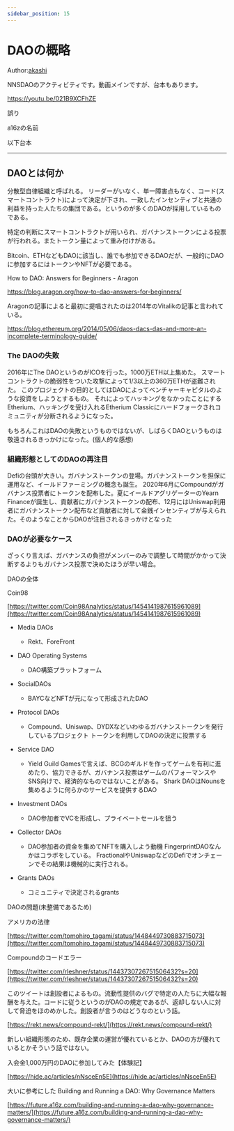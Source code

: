 ```yaml
---
sidebar_position: 15
---
```


# DAOの概略

Author:[akashi](https://h5aet-waaaa-aaaab-qaamq-cai.raw.ic0.app/u/akashi)

NNSDAOのアクティビティです。動画メインですが、台本もあります。

https://youtu.be/021B9XCFhZE

誤り

a16zの名前

以下台本

-----

## DAOとは何か

分散型自律組織と呼ばれる。 リーダーがいなく、単一障害点もなく、コード(スマートコントラクト)によって決定が下され、一致したインセンティブと共通の利益を持った人たちの集団である。というのが多くのDAOが採用しているものである。

特定の判断にスマートコントラクトが用いられ、ガバナンストークンによる投票が行われる。またトークン量によって重み付けがある。

Bitcoin、ETHなどもDAOに該当し、誰でも参加できるDAOだが、一般的にDAOに参加するにはトークンやNFTが必要である。

How to DAO: Answers for Beginners - Aragon

https://blog.aragon.org/how-to-dao-answers-for-beginners/

Aragonの記事によると最初に提唱されたのは2014年のVitalikの記事と言われている。

https://blog.ethereum.org/2014/05/06/daos-dacs-das-and-more-an-incomplete-terminology-guide/

### The DAOの失敗

2016年にThe DAOというのがICOを行った。1000万ETH以上集めた。 スマートコントラクトの脆弱性をついた攻撃によって1/3以上の360万ETHが盗難された。 このプロジェクトの目的としてはDAOによってベンチャーキャピタルのような投資をしようとするもの。 それによってハッキングをなかったことにするEtherium、ハッキングを受け入れるEtherium Classicにハードフォークされコミュニティが分断されるようになった。

もちろんこれはDAOの失敗というものではないが、しばらくDAOというものは敬遠されるきっかけになった。(個人的な感想)

### 組織形態としてのDAOの再注目

Defiの台頭が大きい。ガバナンストークンの登場。ガバナンストークンを担保に運用など、イールドファーミングの概念も誕生。 2020年6月にCompoundがガバナンス投票者にトークンを配布した。夏にイールドアグリゲーターのYearn Financeが誕生し、貢献者にガバナンストークンの配布、12月にはUniswap利用者にガバナンストークン配布など貢献者に対して金銭インセンティブが与えられた。そのようなことからDAOが注目されるきっかけとなった

### DAOが必要なケース

ざっくり言えば、ガバナンスの負担がメンバーのみで調整して時間がかかって決断するよりもガバナンス投票で決めたほうが早い場合。

DAOの全体

Coin98

[https://twitter.com/Coin98Analytics/status/1454141987615961089](https://twitter.com/Coin98Analytics/status/1454141987615961089)

+ Media DAOs
    + Rekt、ForeFront

+ DAO Operating Systems
    + DAO構築プラットフォーム

+ SocialDAOs
    + BAYCなどNFTが元になって形成されたDAO

+ Protocol DAOs
    + Compound、Uniswap、DYDXなどいわゆるガバナンストークンを発行しているプロジェクト トークンを利用してDAOの決定に投票する

+ Service DAO
    + Yield Guild Gamesで言えば、BCGのギルドを作ってゲームを有利に進めたり、協力できるが、ガバナンス投票はゲームのパフォーマンスやSNS向けで、経済的なものではないことがある。 Shark DAOはNounsを集めるように何らかのサービスを提供するDAO

+ Investment DAOs
    + DAO参加者でVCを形成し、プライベートセールを狙う

+ Collector DAOs
    + DAO参加者の資金を集めてNFTを購入しよう動機 FingerprintDAOなんかはコラボをしている。 FractionalやUniswapなどのDefiでオンチェーンでその結果は機械的に実行される。

+ Grants DAOs
    + コミュニティで決定されるgrants

DAOの問題(未整備であるため)

アメリカの法律

[https://twitter.com/tomohiro_tagami/status/1448449730883715073](https://twitter.com/tomohiro_tagami/status/1448449730883715073)

Compoundのコードエラー

[https://twitter.com/rleshner/status/1443730726751506432?s=20](https://twitter.com/rleshner/status/1443730726751506432?s=20)

このツイートは創設者によるもの。流動性提供のバグで特定の人たちに大幅な報酬を与えた。コードに従うというのがDAOの規定であるが、返却しない人に対して脅迫をほのめかした。創設者が言うのはどうなのという話。

[https://rekt.news/compound-rekt/](https://rekt.news/compound-rekt/)

新しい組織形態のため、既存企業の運営が優れているとか、DAOの方が優れているとかそういう話ではない。

入会金1,000万円のDAOに参加してみた【体験記】

[https://hide.ac/articles/nNsceEn5E](https://hide.ac/articles/nNsceEn5E)

大いに参考にした
Building and Running a DAO: Why Governance Matters

[https://future.a16z.com/building-and-running-a-dao-why-governance-matters/](https://future.a16z.com/building-and-running-a-dao-why-governance-matters/)
